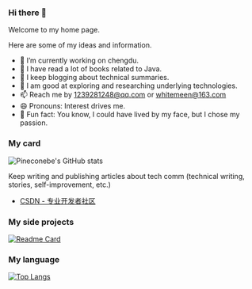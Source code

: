 ### Hi there 👋

Welcome to my home page.

Here are some of my ideas and information.

- 🍓 I’m currently working on chengdu.
- 🌱 I have read a lot of books related to Java. 
- 🥭 I keep blogging about technical summaries.
- 🥝 I am good at exploring and researching underlying technologies.
- 📫 Reach me by 1239281248@qq.com or whitemeen@163.com
- 😄 Pronouns: Interest drives me.
- 🍎 Fun fact: You know, I could have lived by my face, but I chose my passion. 

### My card
![Pineconebe's GitHub stats](https://github-readme-stats.vercel.app/api?username=Pineconebe&show_icons=true&theme=tokyonight)

Keep writing and publishing articles about tech comm (technical writing, stories, self-improvement, etc.) 
- [CSDN - 专业开发者社区]([https://www.zhihu.com/column/tc-fun](https://blog.csdn.net/demo_yo))

### My side projects
[![Readme Card](https://github-readme-stats.vercel.app/api/pin/?username=Pineconebe&repo=github-readme-stats&theme=tokyonight)](https://github.com/Pineconebe/github-readme-stats)

### My language
[![Top Langs](https://github-readme-stats.vercel.app/api/top-langs/?username=Pineconebe&layout=compact&theme=tokyonight)](https://github.com/Pineconebe/github-readme-stats)
